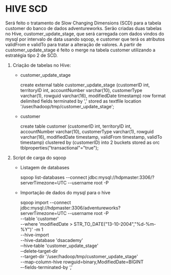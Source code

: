 # HIVE SCD

Será feito o tratamento de Slow Changing Dimensions (SCD) para a tabela customer do banco de dados adventureworks. Serão criadas duas tabelas no Hive, customer_update_stage, que será carregada com dados vindos do mysql por intervalo de data usando sqoop, e customer que terá os atributos validFrom e validTo para tratar a alteração de valores. A partir de customer_update_stage é feito o merge na tabela customer utilizando a estratégia tipo 2 de SCD.

1. Criação de tabelas no Hive:
    - customer_update_stage
    
      create external table customer_update_stage
      (customerID int, territoryID int, accountNumber varchar(10), customerType  varchar(1),  rowguid varchar(16), modifiedDate timestamp)
      row format delimited fields terminated by ',' stored as textfile
      location '/user/hadoop/tmp/customer_update_stage';
   
    - customer

      create table customer
      (customerID int, territoryID int, accountNumber varchar(10), customerType  varchar(1),  rowguid varchar(16), modifiedDate timestamp, validFrom timestamp, validTo timestamp)
      clustered by (customerID) into 2 buckets stored as orc
      tblproperties("transactional"="true");

2. Script de carga do sqoop

    - Listagem de databases
    
        sqoop list-databases --connect jdbc:mysql://hdpmaster:3306/?serverTimezone=UTC --username root -P
    
    - Importação de dados do mysql para o hive
    
        sqoop import --connect jdbc:mysql://hdpmaster:3306/adventureworks?serverTimezone=UTC --username root -P \
        --table 'customer' \
        --where 'modifiedDate > STR_TO_DATE("13-10-2004","%d-%m-%Y")'
        -m 1 \
        --hive-import \
        --hive-database 'dsacademy' \
        ‐‐hive‐table 'customer_update_stage' \
        ‐‐delete‐target‐dir \
        --target-dir '/user/hadoop/tmp/customer_update_stage' \
        --map-column-hive rowguid=binary,ModifiedDate=BIGINT \
        –-fields-terminated-by ‘,’
